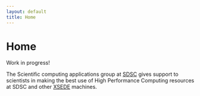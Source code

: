 ```yaml
---
layout: default
title: Home
---
```


<h1 class="page-title">Home</h1>

<p class="message">
  Work in progress!
</p>

The Scientific computing applications group at [SDSC](http://www.sdsc.edu) gives support to scientists in making the best use of High Performance Computing resources at SDSC and other [XSEDE](http://www.xsede.org) machines.
